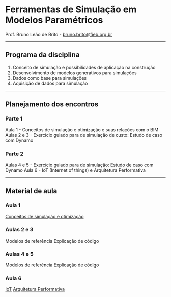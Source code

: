 # Ferramentas de Simulação em Modelos Paramétricos


Prof. Bruno Leão de Brito - bruno.brito@fieb.org.br

_______

## Programa da disciplina

1. Conceito de simulação e possibilidades de aplicação na construção
2. Desenvolvimento de modelos generativos para simulações
3. Dados como base para simulações
4. Aquisição de dados para simulação


_______

## Planejamento dos encontros

### Parte 1
Aula 1 - Conceitos de simulação e otimização e suas relações com o BIM
Aulas 2 e 3 - Exercício guiado para de simulação de custo: Estudo de caso com Dynamo

### Parte 2
Aulas 4 e 5 - Exercício guiado para de simulação: Estudo de caso com Dynamo
Aula 6 - IoT (Internet of things) e Arquitetura Performativa


_______

## Material de aula

### Aula 1
[Conceitos de simulação e otimização]()

### Aulas 2 e 3
Modelos de referência
Explicação de código

### Aulas 4 e 5
Modelos de referência
Explicação de código

### Aula 6
[IoT]()
[Arquitetura Performativa]()
